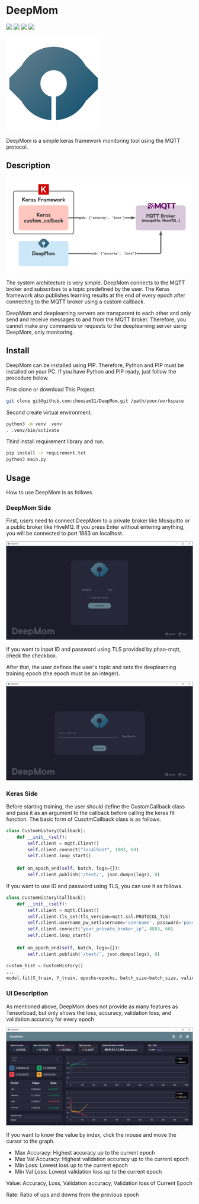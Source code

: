 # DeepMom 

![](https://img.shields.io/badge/python-3.7-blue) ![](https://img.shields.io/badge/kivy-2.0.0-red) ![](https://img.shields.io/badge/kivymd-0.104.2-green) ![](https://img.shields.io/badge/paho_mqtt-1.5.1-yellow)

![logo](./assets/images/logo_256.png)

DeepMom is a simple keras framework monitoring tool using the MQTT protocol.

## Description

![Architecture](./README/Architecture.png)

The system architecture is very simple. DeepMom connects to the MQTT broker and subscribes to a topic predefined by the user. The Keras framework also publishes learning results at the end of every epoch after connecting to the MQTT broker using a custom callback. 

DeepMom and deeplearning servers are transparent to each other and only send and receive messages to and from the MQTT broker. Therefore, you cannot make any commands or requests to the deeplearning server using DeepMom, only monitoring.

## Install

DeepMom can be installed using PIP. Therefore, Python and PIP must be installed on your PC.  If you have Python and PIP ready, just follow the procedure below.



First clone or download This Project.

```bash
git clone git@github.com:cheesam31/DeepMom.git /path/your/workspace
```

Second create virtual environment.

```bash
python3 -m venv .venv
. .venv/bin/activate
```

Third install requirement library and run.

```bash
pip install -r requirement.txt
python3 main.py
```

## Usage

How to use DeepMom is as follows.

### DeepMom Side

First, users need to connect DeepMom to a private broker like Mosquitto or a public broker like HiveMQ.  If you press Enter without entering anything, you will be connected to port 1883 on localhost.

![connection_page](./README/connection_page.png)

If you want to input ID and password using TLS provided by phao-mqtt, check the checkbox.	

After that, the user defines the user's topic and sets the deeplearning training epoch (the epoch must be an integer).

![topic_page](./README/topic_page.png)

### Keras Side

Before starting training, the user should define the CustomCallback class and pass it as an argument to the callback before calling the keras fit function. The basic form of CusotmCallback class is as follows.

```python
class CustomHistory(Callback):
    def __init__(self):
        self.client = mqtt.Client()
        self.client.connect("localhost", 1883, 60)
        self.client.loop_start()

    def on_epoch_end(self, batch, logs={}):
        self.client.publish('/test/', json.dumps(logs), 0)
```

If you want to use ID and password using TLS, you can use it as follows.

```python
class CustomHistory(Callback):
    def __init__(self):
        self.client = mqtt.Client()
        self.client.tls_set(tls_version=mqtt.ssl.PROTOCOL_TLS)
        self.client.username_pw_set(username='username', password='password')
        self.client.connect("your_private_broker_ip", 8883, 60)
        self.client.loop_start()

    def on_epoch_end(self, batch, logs={}):
        self.client.publish('/test/', json.dumps(logs), 0)
```

```python
custom_hist = CustomHistory()
...
model.fit(X_train, Y_train, epochs=epochs, batch_size=batch_size, validation_data=(X_val, Y_val), callbacks=[custom_hist])
```

### UI Description

As mentioned above, DeepMom does not provide as many features as Tensorboad, but only shows the loss, accuracy, validation loss, and validation accuracy for every epoch

![UI](./README/UI.PNG)

If you want to know the value by index, click the mouse and move the cursor to the graph.

* Max Accuracy: Highest accuracy up to the current epoch
* Max Val Accuracy: Highest validation accuracy up to the current epoch
* Min Loss: Lowest loss up to the current epoch
* Min Val Loss: Lowest validation loss up to the current epoch

Value: Accuracy, Loss, Validation accuracy, Validation loss of Current Epoch

Rate: Ratio of ups and downs from the previous epoch

